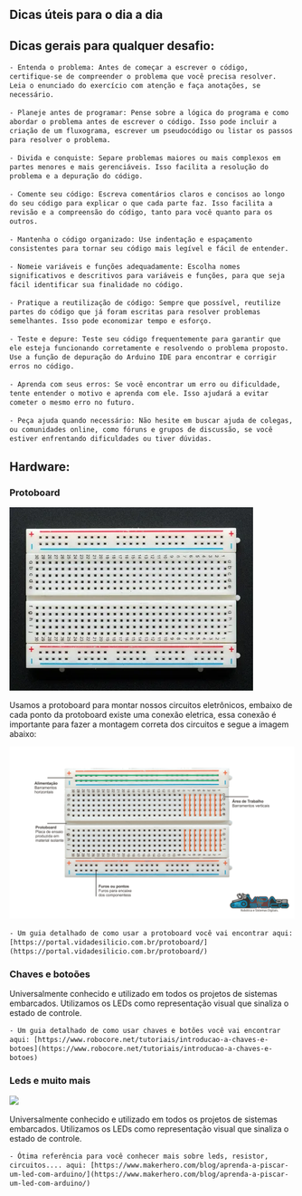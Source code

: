 ## Dicas úteis para o dia a dia

## Dicas gerais para qualquer desafio:

    - Entenda o problema: Antes de começar a escrever o código, certifique-se de compreender o problema que você precisa resolver. Leia o enunciado do exercício com atenção e faça anotações, se necessário.
    
    - Planeje antes de programar: Pense sobre a lógica do programa e como abordar o problema antes de escrever o código. Isso pode incluir a criação de um fluxograma, escrever um pseudocódigo ou listar os passos para resolver o problema.
    
    - Divida e conquiste: Separe problemas maiores ou mais complexos em partes menores e mais gerenciáveis. Isso facilita a resolução do problema e a depuração do código.
    
    - Comente seu código: Escreva comentários claros e concisos ao longo do seu código para explicar o que cada parte faz. Isso facilita a revisão e a compreensão do código, tanto para você quanto para os outros.
    
    - Mantenha o código organizado: Use indentação e espaçamento consistentes para tornar seu código mais legível e fácil de entender.
    
    - Nomeie variáveis e funções adequadamente: Escolha nomes significativos e descritivos para variáveis e funções, para que seja fácil identificar sua finalidade no código.
    
    - Pratique a reutilização de código: Sempre que possível, reutilize partes do código que já foram escritas para resolver problemas semelhantes. Isso pode economizar tempo e esforço.
    
    - Teste e depure: Teste seu código frequentemente para garantir que ele esteja funcionando corretamente e resolvendo o problema proposto. Use a função de depuração do Arduino IDE para encontrar e corrigir erros no código.
    
    - Aprenda com seus erros: Se você encontrar um erro ou dificuldade, tente entender o motivo e aprenda com ele. Isso ajudará a evitar cometer o mesmo erro no futuro.
    
    - Peça ajuda quando necessário: Não hesite em buscar ajuda de colegas, ou comunidades online, como fóruns e grupos de discussão, se você estiver enfrentando dificuldades ou tiver dúvidas.

## Hardware:

### Protoboard

![](Protoboard.jpg)

Usamos a protoboard para montar nossos circuitos eletrônicos, embaixo de cada ponto da protoboard existe uma conexão eletrica, essa conexão é importante para fazer a montagem correta dos circuitos e segue a imagem abaixo:

![](Protoboard1.jpg)


    - Um guia detalhado de como usar a protoboard você vai encontrar aqui: [https://portal.vidadesilicio.com.br/protoboard/](https://portal.vidadesilicio.com.br/protoboard/)


### Chaves e botoões


Universalmente conhecido e utilizado em todos os projetos de sistemas embarcados. Utilizamos os LEDs como representação visual que sinaliza o estado de controle.

    - Um guia detalhado de como usar chaves e botões você vai encontrar aqui: [https://www.robocore.net/tutoriais/introducao-a-chaves-e-botoes](https://www.robocore.net/tutoriais/introducao-a-chaves-e-botoes)


### Leds e muito mais

![](led.jpg)

Universalmente conhecido e utilizado em todos os projetos de sistemas embarcados. Utilizamos os LEDs como representação visual que sinaliza o estado de controle.

    - Ótima referência para você conhecer mais sobre leds, resistor, circuitos.... aqui: [https://www.makerhero.com/blog/aprenda-a-piscar-um-led-com-arduino/](https://www.makerhero.com/blog/aprenda-a-piscar-um-led-com-arduino/)




